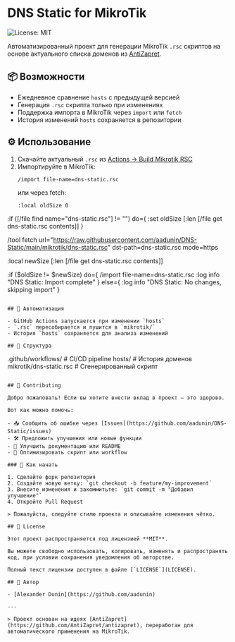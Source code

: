 # DNS Static for MikroTik

![License: MIT](https://img.shields.io/badge/License-MIT-yellow.svg)

Автоматизированный проект для генерации MikroTik `.rsc` скриптов на основе актуального списка доменов из [AntiZapret](https://github.com/AntiZapret/antizapret).

## 📦 Возможности

- Ежедневное сравнение `hosts` с предыдущей версией
- Генерация `.rsc` скрипта только при изменениях
- Поддержка импорта в MikroTik через `import` или `fetch`
- История изменений `hosts` сохраняется в репозитории

## ⚙️ Использование

1. Скачайте актуальный `.rsc` из [Actions → Build Mikrotik RSC](https://github.com/aadunin/DNS-Static/actions)
2. Импортируйте в MikroTik:
   ```shell
   /import file-name=dns-static.rsc
   ```
   или через fetch:
   ```shell
   :local oldSize 0
:if ([/file find name="dns-static.rsc"] != "") do={
    :set oldSize [:len [/file get dns-static.rsc contents]]
}

/tool fetch url="https://raw.githubusercontent.com/aadunin/DNS-Static/main/mikrotik/dns-static.rsc" dst-path=dns-static.rsc mode=https

:local newSize [:len [/file get dns-static.rsc contents]]

:if ($oldSize != $newSize) do={
    /import file-name=dns-static.rsc
    :log info "DNS Static: Import complete"
} else={
    :log info "DNS Static: No changes, skipping import"
}

   ```

## 🔄 Автоматизация

- GitHub Actions запускается при изменении `hosts`
- `.rsc` пересобирается и пушится в `mikrotik/`
- История `hosts` сохраняется для анализа изменений

## 📁 Структура

```
.github/workflows/       # CI/CD pipeline
hosts/                   # История доменов
mikrotik/dns-static.rsc  # Сгенерированный скрипт
```

## 🤝 Contributing

Добро пожаловать! Если вы хотите внести вклад в проект — это здорово.

Вот как можно помочь:

- 📥 Сообщить об ошибке через [Issues](https://github.com/aadunin/DNS-Static/issues)
- 🛠 Предложить улучшения или новые функции
- 📄 Улучшить документацию или README
- 🔧 Оптимизировать скрипт или workflow

### 🚀 Как начать

1. Сделайте форк репозитория
2. Создайте новую ветку: `git checkout -b feature/my-improvement`
3. Внесите изменения и закоммитьте: `git commit -m "Добавил улучшение"`
4. Откройте Pull Request

> Пожалуйста, следуйте стилю проекта и описывайте изменения чётко.

## 📜 License

Этот проект распространяется под лицензией **MIT**.

Вы можете свободно использовать, копировать, изменять и распространять код, при условии сохранения уведомления об авторстве.

Полный текст лицензии доступен в файле [`LICENSE`](LICENSE).

## 👤 Автор

- [Alexander Dunin](https://github.com/aadunin)

---

> Проект основан на идеях [AntiZapret](https://github.com/AntiZapret/antizapret), переработан для автоматического применения на MikroTik.
